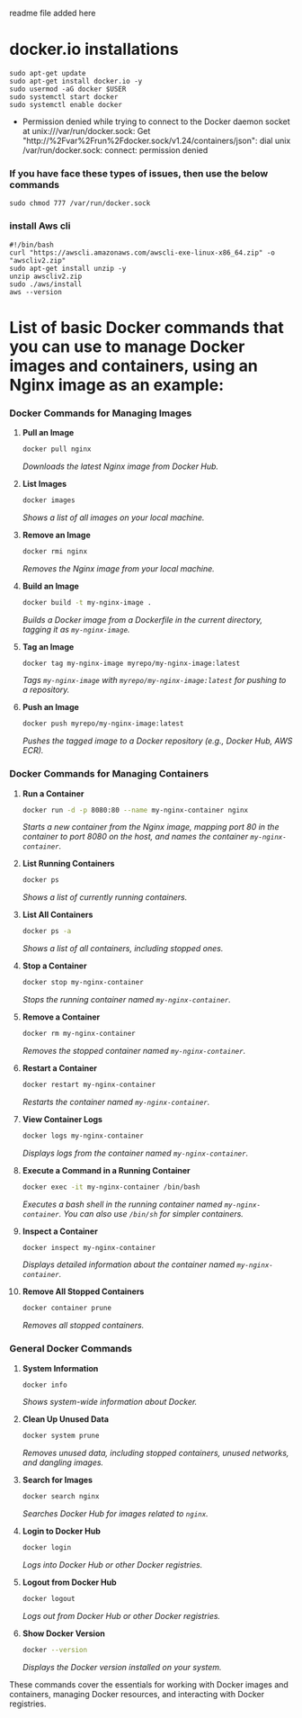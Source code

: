readme file added here
# docker.io installations 
```
sudo apt-get update
sudo apt-get install docker.io -y
sudo usermod -aG docker $USER
sudo systemctl start docker
sudo systemctl enable docker
```

- Permission denied while trying to connect to the Docker daemon socket at unix:///var/run/docker.sock: Get "http://%2Fvar%2Frun%2Fdocker.sock/v1.24/containers/json": dial unix /var/run/docker.sock: connect: permission denied

### If you have face these types of issues, then use the below commands 
``` 
sudo chmod 777 /var/run/docker.sock 
```


### install Aws cli
```
#!/bin/bash
curl "https://awscli.amazonaws.com/awscli-exe-linux-x86_64.zip" -o "awscliv2.zip"
sudo apt-get install unzip -y
unzip awscliv2.zip
sudo ./aws/install
aws --version
```


# List of basic Docker commands that you can use to manage Docker images and containers, using an Nginx image as an example:


### **Docker Commands for Managing Images**

1. **Pull an Image**
   ```bash
   docker pull nginx
   ```
   *Downloads the latest Nginx image from Docker Hub.*

2. **List Images**
   ```bash
   docker images
   ```
   *Shows a list of all images on your local machine.*

3. **Remove an Image**
   ```bash
   docker rmi nginx
   ```
   *Removes the Nginx image from your local machine.*

4. **Build an Image**
   ```bash
   docker build -t my-nginx-image .
   ```
   *Builds a Docker image from a Dockerfile in the current directory, tagging it as `my-nginx-image`.*

5. **Tag an Image**
   ```bash
   docker tag my-nginx-image myrepo/my-nginx-image:latest
   ```
   *Tags `my-nginx-image` with `myrepo/my-nginx-image:latest` for pushing to a repository.*

6. **Push an Image**
   ```bash
   docker push myrepo/my-nginx-image:latest
   ```
   *Pushes the tagged image to a Docker repository (e.g., Docker Hub, AWS ECR).*

### **Docker Commands for Managing Containers**

1. **Run a Container**
   ```bash
   docker run -d -p 8080:80 --name my-nginx-container nginx
   ```
   *Starts a new container from the Nginx image, mapping port 80 in the container to port 8080 on the host, and names the container `my-nginx-container`.*

2. **List Running Containers**
   ```bash
   docker ps
   ```
   *Shows a list of currently running containers.*

3. **List All Containers**
   ```bash
   docker ps -a
   ```
   *Shows a list of all containers, including stopped ones.*

4. **Stop a Container**
   ```bash
   docker stop my-nginx-container
   ```
   *Stops the running container named `my-nginx-container`.*

5. **Remove a Container**
   ```bash
   docker rm my-nginx-container
   ```
   *Removes the stopped container named `my-nginx-container`.*

6. **Restart a Container**
   ```bash
   docker restart my-nginx-container
   ```
   *Restarts the container named `my-nginx-container`.*

7. **View Container Logs**
   ```bash
   docker logs my-nginx-container
   ```
   *Displays logs from the container named `my-nginx-container`.*

8. **Execute a Command in a Running Container**
   ```bash
   docker exec -it my-nginx-container /bin/bash
   ```
   *Executes a bash shell in the running container named `my-nginx-container`. You can also use `/bin/sh` for simpler containers.*

9. **Inspect a Container**
   ```bash
   docker inspect my-nginx-container
   ```
   *Displays detailed information about the container named `my-nginx-container`.*

10. **Remove All Stopped Containers**
    ```bash
    docker container prune
    ```
    *Removes all stopped containers.*

### **General Docker Commands**

1. **System Information**
   ```bash
   docker info
   ```
   *Shows system-wide information about Docker.*

2. **Clean Up Unused Data**
   ```bash
   docker system prune
   ```
   *Removes unused data, including stopped containers, unused networks, and dangling images.*

3. **Search for Images**
   ```bash
   docker search nginx
   ```
   *Searches Docker Hub for images related to `nginx`.*

4. **Login to Docker Hub**
   ```bash
   docker login
   ```
   *Logs into Docker Hub or other Docker registries.*

5. **Logout from Docker Hub**
   ```bash
   docker logout
   ```
   *Logs out from Docker Hub or other Docker registries.*

6. **Show Docker Version**
   ```bash
   docker --version
   ```
   *Displays the Docker version installed on your system.*

These commands cover the essentials for working with Docker images and containers, managing Docker resources, and interacting with Docker registries.